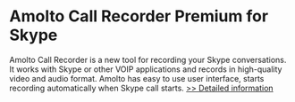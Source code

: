 # Amolto Call Recorder Premium for Skype
Amolto Call Recorder is a new tool for recording your Skype conversations. It works with Skype or other VOIP applications and records in high-quality video and audio format. Amolto has easy to use user interface, starts recording automatically when Skype call starts.
[>> Detailed information](https://secure.shareit.com/shareit/product.html?productid=300578666&affiliateid=200057808)